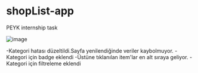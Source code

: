 # shopList-app
PEYK internship task

![image](https://user-images.githubusercontent.com/88592010/186230007-28afcfe1-9b51-41d1-8cc0-86f65c46990d.png)

-Kategori hatası düzeltildi.Sayfa yenilendiğinde veriler kaybolmuyor.
-Kategori için badge eklendi
-Üstüne tıklanılan item'lar en alt sıraya geliyor.
-Kategori için filtreleme eklendi
